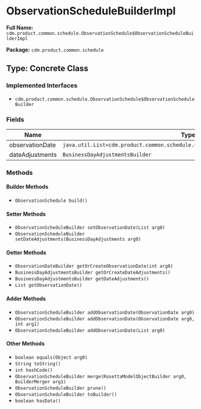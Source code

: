 # ObservationScheduleBuilderImpl

**Full Name:** `cdm.product.common.schedule.ObservationSchedule$ObservationScheduleBuilderImpl`

**Package:** `cdm.product.common.schedule`

## Type: Concrete Class

### Implemented Interfaces

- `cdm.product.common.schedule.ObservationSchedule$ObservationScheduleBuilder`

### Fields

| Name | Type | Description |
|------|------|-------------|
| observationDate | `java.util.List<cdm.product.common.schedule.ObservationDate$ObservationDateBuilder>` |  |
| dateAdjustments | `BusinessDayAdjustmentsBuilder` |  |

### Methods

#### Builder Methods

- `ObservationSchedule build()`

#### Setter Methods

- `ObservationScheduleBuilder setObservationDate(List arg0)`
- `ObservationScheduleBuilder setDateAdjustments(BusinessDayAdjustments arg0)`

#### Getter Methods

- `ObservationDateBuilder getOrCreateObservationDate(int arg0)`
- `BusinessDayAdjustmentsBuilder getOrCreateDateAdjustments()`
- `BusinessDayAdjustmentsBuilder getDateAdjustments()`
- `List getObservationDate()`

#### Adder Methods

- `ObservationScheduleBuilder addObservationDate(ObservationDate arg0)`
- `ObservationScheduleBuilder addObservationDate(ObservationDate arg0, int arg1)`
- `ObservationScheduleBuilder addObservationDate(List arg0)`

#### Other Methods

- `boolean equals(Object arg0)`
- `String toString()`
- `int hashCode()`
- `ObservationScheduleBuilder merge(RosettaModelObjectBuilder arg0, BuilderMerger arg1)`
- `ObservationScheduleBuilder prune()`
- `ObservationScheduleBuilder toBuilder()`
- `boolean hasData()`

